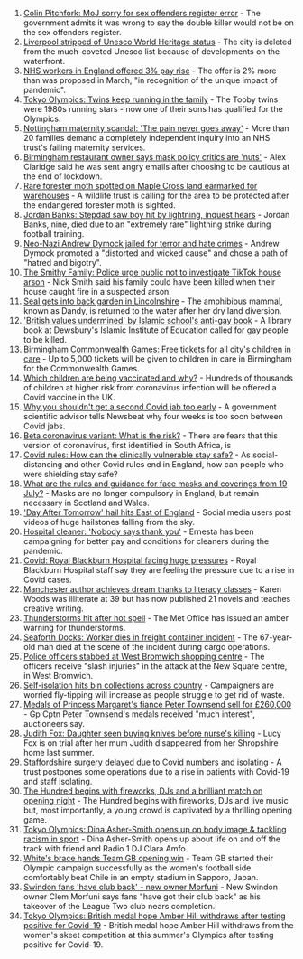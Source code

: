1. [Colin Pitchfork: MoJ sorry for sex offenders register error](https://www.bbc.co.uk/news/uk-england-leicestershire-57920167) - The government admits it was wrong to say the double killer would not be on the sex offenders register.
2. [Liverpool stripped of Unesco World Heritage status](https://www.bbc.co.uk/news/uk-england-merseyside-57879475) - The city is deleted from the much-coveted Unesco list because of developments on the waterfront.
3. [NHS workers in England offered 3% pay rise](https://www.bbc.co.uk/news/health-57922712) - The offer is 2% more than was proposed in March, "in recognition of the unique impact of pandemic".
4. [Tokyo Olympics: Twins keep running in the family](https://www.bbc.co.uk/news/uk-england-leicestershire-57847346) - The Tooby twins were 1980s running stars - now one of their sons has qualified for the Olympics.
5. [Nottingham maternity scandal: 'The pain never goes away'](https://www.bbc.co.uk/news/uk-england-nottinghamshire-57864446) - More than 20 families demand a completely independent inquiry into an NHS trust's failing maternity services.
6. [Birmingham restaurant owner says mask policy critics are 'nuts'](https://www.bbc.co.uk/news/uk-england-birmingham-57920395) - Alex Claridge said he was sent angry emails after choosing to be cautious at the end of lockdown.
7. [Rare forester moth spotted on Maple Cross land earmarked for warehouses](https://www.bbc.co.uk/news/uk-england-beds-bucks-herts-57918277) - A wildlife trust is calling for the area to be protected after the endangered forester moth is sighted.
8. [Jordan Banks: Stepdad saw boy hit by lightning, inquest hears](https://www.bbc.co.uk/news/uk-england-lancashire-57917009) - Jordan Banks, nine, died due to an "extremely rare" lightning strike during football training.
9. [Neo-Nazi Andrew Dymock jailed for terror and hate crimes](https://www.bbc.co.uk/news/uk-england-somerset-57920928) - Andrew Dymock promoted a "distorted and wicked cause" and chose a path of "hatred and bigotry".
10. [The Smithy Family: Police urge public not to investigate TikTok house arson](https://www.bbc.co.uk/news/uk-england-london-57915749) - Nick Smith said his family could have been killed when their house caught fire in a suspected arson.
11. [Seal gets into back garden in Lincolnshire](https://www.bbc.co.uk/news/uk-england-lincolnshire-57916679) - The amphibious mammal, known as Dandy, is returned to the water after her dry land diversion.
12. ['British values undermined' by Islamic school's anti-gay book](https://www.bbc.co.uk/news/uk-england-leeds-57923023) - A library book at Dewsbury's Islamic Institute of Education called for gay people to be killed.
13. [Birmingham Commonwealth Games: Free tickets for all city's children in care](https://www.bbc.co.uk/news/uk-england-birmingham-57922277) - Up to 5,000 tickets will be given to children in care in Birmingham for the Commonwealth Games.
14. [Which children are being vaccinated and why?](https://www.bbc.co.uk/news/health-57888429) - Hundreds of thousands of children at higher risk from coronavirus infection will be offered a Covid vaccine in the UK.
15. [Why you shouldn't get a second Covid jab too early](https://www.bbc.co.uk/news/newsbeat-57682233) - A government scientific advisor tells Newsbeat why four weeks is too soon between Covid jabs.
16. [Beta coronavirus variant: What is the risk?](https://www.bbc.co.uk/news/health-55534727) - There are fears that this version of coronavirus, first identified in South Africa, is
17. [Covid rules: How can the clinically vulnerable stay safe?](https://www.bbc.co.uk/news/health-51997151) - As social-distancing and other Covid rules end in England, how can people who were shielding stay safe?
18. [What are the rules and guidance for face masks and coverings from 19 July?](https://www.bbc.co.uk/news/health-51205344) - Masks are no longer compulsory in England, but remain necessary in Scotland and Wales.
19. ['Day After Tomorrow' hail hits East of England](https://www.bbc.co.uk/news/uk-england-essex-57918556) - Social media users post videos of huge hailstones falling from the sky.
20. [Hospital cleaner: 'Nobody says thank you'](https://www.bbc.co.uk/news/uk-england-london-57909642) - Ernesta has been campaigning for better pay and conditions for cleaners during the pandemic.
21. [Covid: Royal Blackburn Hospital facing huge pressures](https://www.bbc.co.uk/news/uk-england-lancashire-57900021) - Royal Blackburn Hospital staff say they are feeling the pressure due to a rise in Covid cases.
22. [Manchester author achieves dream thanks to literacy classes](https://www.bbc.co.uk/news/uk-england-manchester-57867004) - Karen Woods was illiterate at 39 but has now published 21 novels and teaches creative writing.
23. [Thunderstorms hit after hot spell](https://www.bbc.co.uk/news/uk-england-essex-57909228) - The Met Office has issued an amber warning for thunderstorms.
24. [Seaforth Docks: Worker dies in freight container incident](https://www.bbc.co.uk/news/uk-england-merseyside-57922061) - The 67-year-old man died at the scene of the incident during cargo operations.
25. [Police officers stabbed at West Bromwich shopping centre](https://www.bbc.co.uk/news/uk-england-birmingham-57918379) - The officers receive "slash injuries" in the attack at the New Square centre, in West Bromwich.
26. [Self-isolation hits bin collections across country](https://www.bbc.co.uk/news/uk-england-57908171) - Campaigners are worried fly-tipping will increase as people struggle to get rid of waste.
27. [Medals of Princess Margaret's fiance Peter Townsend sell for £260,000](https://www.bbc.co.uk/news/uk-england-devon-57917703) - Gp Cptn Peter Townsend's medals received "much interest", auctioneers say.
28. [Judith Fox: Daughter seen buying knives before nurse's killing](https://www.bbc.co.uk/news/uk-england-shropshire-57920250) - Lucy Fox is on trial after her mum Judith disappeared from her Shropshire home last summer.
29. [Staffordshire surgery delayed due to Covid numbers and isolating](https://www.bbc.co.uk/news/uk-england-stoke-staffordshire-57921246) - A trust postpones some operations due to a rise in patients with Covid-19 and staff isolating.
30. [The Hundred begins with fireworks, DJs and a brilliant match on opening night](https://www.bbc.co.uk/sport/cricket/57923883) - The Hundred begins with fireworks, DJs and live music but, most importantly, a young crowd is captivated by a thrilling opening game.
31. [Tokyo Olympics: Dina Asher-Smith opens up on body image & tackling racism in sport](https://www.bbc.co.uk/sport/av/olympics/57916292) - Dina Asher-Smith opens up about life on and off the track with friend and Radio 1 DJ Clara Amfo.
32. [White's brace hands Team GB opening win](https://www.bbc.co.uk/sport/football/57905236) - Team GB started their Olympic campaign successfully as the women's football side comfortably beat Chile in an empty stadium in Sapporo, Japan.
33. [Swindon fans 'have club back' - new owner Morfuni](https://www.bbc.co.uk/sport/football/57920562) - New Swindon owner Clem Morfuni says fans "have got their club back" as his takeover of the League Two club nears completion.
34. [Tokyo Olympics: British medal hope Amber Hill withdraws after testing positive for Covid-19](https://www.bbc.co.uk/sport/olympics/57917553) - British medal hope Amber Hill withdraws from the women's skeet competition at this summer's Olympics after testing positive for Covid-19.
